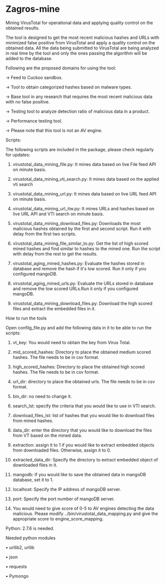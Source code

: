 # Zagros-mine
Mining VirusTotal for operational data and applying quality control on the obtained results.

The tool is designed to get the most recent malicious hashes and URLs with minimized false positive from VirusTotal and apply a quality control on the obtained data. All the data being submitted to VirusTotal are being analyzed in real time by the tool and only the ones passing the algorithm will be added to the database. 


Following are the proposed domains for using the tool: 

-> Feed to Cuckoo sandbox. 

-> Tool to obtain categorized hashes based on malware types. 

-> Base tool in any research that requires the most recent malicious data with no false positive. 

-> Testing tool to analyze detection ratio of malicious data in a product. 

-> Performance testing tool.

-> Please note that this tool is not an AV engine.


Scripts:

The following scripts are included in the package, please check regularly for updates:

1.	virustotal_data_mining_file.py: It mines data based on live File feed API on minute basis. 

2.	virustotal_data_mining_vti_search.py: It mines data based on the applied vti search

3.	virustotal_data_mining_url.py: It mines data based on live URL feed API on minute basis.

4.  virustotal_data_mining_url_itw.py: It mines URLs and hashes based on live URL API and VTI search on minute basis.

5.  virustotal_data_mining_download_files.py: Downloads the most malicious hashes obtained by the first and second script. Run it with delay from the first two scripts.

6.  virustotal_data_mining_file_similar_to.py: Get the list of high scored mined hashes and find similar to hashes to the mined one. Run the script with delay from the rest to get the results.

7. virustotal_aging_mined_hashes.py: Evaluate the hashes stored in database and remove the hash if it's low scored. Run it only if you configured mangoDB.

8. virustotal_aging_mined_urls.py: Evaluate the URLs stored in database and remove the low scored URLs.Run it only if you configured mangoDB.

9. virustotal_data_mining_download_files.py: Download the high scored files and extract the embedded files in it.

How to run the tools

Open confilg_file.py and add the following data in it to be able to run the scripts:

1.	vt_key: You would need to obtain the key from Virus Total.

2.	mid_scored_hashes: Directory to place the obtained medium scored hashes. The file needs to be in csv format.

3.	high_scored_hashes: Directory to place the obtained high scored hashes. The file needs to be in csv format.

4.	url_dir: directory to place the obtained urls. The file needs to be in csv format.

5.	bin_dir: no need to change it.

6.	search_lst: specify the criteria that you would like to use in VTI search.

7.   download_files_lst: list of hashes that you would like to download files from mined hashes. 

8.   data_dir: enter the directory that you would like to download the files from VT based on the mined data.

9.   extraction: assign it to 1 if you would like to extract embedded objects from downloaded files. Otherwise, assign it to 0.

10.  extracted_data_dir: Specify the directory to extract embedded object of downloaded files in it.

11.  mangodb: If you would like to save the obtained data in mangoDB database, set it to 1.

12. localhost: Specify the IP address of mangoDB server.

13. port: Specify the port number of mangoDB server.

14. You would need to give score of 0-5 to AV engines detecting the data malicious. Please modify ../bin/virustotal_data_mapping.py
 and give the appropriate score to engine_score_mapping. 


Python: 2.7.6 is needed.


Needed python modules

•	urllib2, urllib

•	json

•	requests

•	Pymongo


